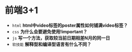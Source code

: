 # 前端3+1
- `html` **html中video标签的poster属性如何铺满video标签？**
- `css` **为什么会要避免使用!important？**
- `js` **写一个方法，获取较当前日期相差N月的同一日**
- `软技能` **解释型和编译型语言有什么不同？**

